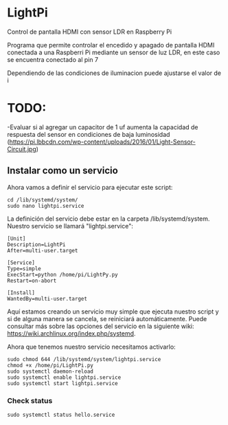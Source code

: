 # LightPi
Control de pantalla HDMI con sensor LDR en Raspberry Pi

Programa que permite controlar el encedido y apagado de pantalla HDMI conectada a una Raspberri Pi mediante un sensor de luz LDR, en este caso se encuentra conectado al pin 7

Dependiendo de las condiciones de iluminacion puede ajustarse el valor de i


# TODO:
-Evaluar si al agregar un capacitor de 1 uf aumenta la capacidad de respuesta del sensor en condiciones de baja luminosidad (https://pi.lbbcdn.com/wp-content/uploads/2016/01/Light-Sensor-Circuit.jpg)


## Instalar como un servicio


Ahora vamos a definir el servicio para ejecutar este script:

```Shell
cd /lib/systemd/system/
sudo nano lightpi.service
```

La definición del servicio debe estar en la carpeta /lib/systemd/system. Nuestro servicio se llamará "lightpi.service":

```text
[Unit]
Description=LightPi
After=multi-user.target

[Service]
Type=simple
ExecStart=python /home/pi/LightPy.py
Restart=on-abort

[Install]
WantedBy=multi-user.target
```

Aquí estamos creando un servicio muy simple que ejecuta nuestro script y si de alguna manera se cancela, se reiniciará automáticamente. Puede consultar más sobre las opciones del servicio en la siguiente wiki: https://wiki.archlinux.org/index.php/systemd.


Ahora que tenemos nuestro servicio necesitamos activarlo:

```Shell
sudo chmod 644 /lib/systemd/system/lightpi.service
chmod +x /home/pi/LightPi.py
sudo systemctl daemon-reload
sudo systemctl enable lightpi.service
sudo systemctl start lightpi.service
```

### Check status
`sudo systemctl status hello.service`

